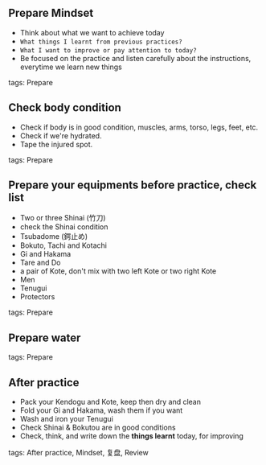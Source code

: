 ## Prepare Mindset

- Think about what we want to achieve today
- `What things I learnt from previous practices?`
- `What I want to improve or pay attention to today?`
- Be focused on the practice and listen carefully about the instructions, everytime we learn new things

tags: Prepare

## Check body condition

- Check if body is in good condition, muscles, arms, torso, legs, feet, etc.
- Check if we're hydrated.
- Tape the injured spot.

tags: Prepare


## Prepare your equipments before practice, check list


- Two or three Shinai (竹刀)
- check the Shinai condition
- Tsubadome (鍔止め)
- Bokuto, Tachi and Kotachi
- Gi and Hakama
- Tare and Do
- a pair of Kote, don't mix with two left Kote or two right Kote
- Men
- Tenugui
- Protectors

tags: Prepare


## Prepare water

tags: Prepare

## After practice

- Pack your Kendogu and Kote, keep then dry and clean
- Fold your Gi and Hakama, wash them if you want
- Wash and iron your Tenugui
- Check Shinai & Bokutou are in good conditions
- Check, think, and write down the **things learnt** today, for improving

tags: After practice, Mindset, 复盘, Review


